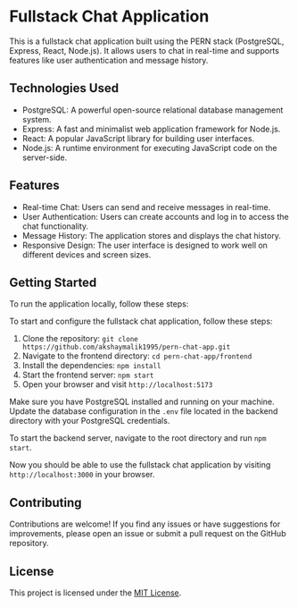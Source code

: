 # Fullstack Chat Application

This is a fullstack chat application built using the PERN stack (PostgreSQL, Express, React, Node.js). It allows users to chat in real-time and supports features like user authentication and message history.

## Technologies Used

- PostgreSQL: A powerful open-source relational database management system.
- Express: A fast and minimalist web application framework for Node.js.
- React: A popular JavaScript library for building user interfaces.
- Node.js: A runtime environment for executing JavaScript code on the server-side.

## Features

- Real-time Chat: Users can send and receive messages in real-time.
- User Authentication: Users can create accounts and log in to access the chat functionality.
- Message History: The application stores and displays the chat history.
- Responsive Design: The user interface is designed to work well on different devices and screen sizes.

## Getting Started

To run the application locally, follow these steps:

To start and configure the fullstack chat application, follow these steps:

1. Clone the repository: `git clone https://github.com/akshaymalik1995/pern-chat-app.git`
2. Navigate to the frontend directory: `cd pern-chat-app/frontend`
3. Install the dependencies: `npm install`
4. Start the frontend server: `npm start`
5. Open your browser and visit `http://localhost:5173`

Make sure you have PostgreSQL installed and running on your machine. Update the database configuration in the `.env` file located in the backend directory with your PostgreSQL credentials.

To start the backend server, navigate to the root directory and run `npm start`.

Now you should be able to use the fullstack chat application by visiting `http://localhost:3000` in your browser.




## Contributing

Contributions are welcome! If you find any issues or have suggestions for improvements, please open an issue or submit a pull request on the GitHub repository.

## License

This project is licensed under the [MIT License](LICENSE).

